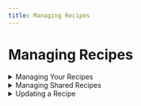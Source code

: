 ```yaml
---
title: Managing Recipes
---
```

# Managing Recipes

<details>

<summary>Managing Your Recipes</summary>

By default, recipes you create are private to you and shown in the "My Recipes" section of the UI. Your teammates will not be able to see or launch workspaces from recipes that are private to you.

You can edit, change permissions, and delete any recipe you create. You can only edit recipes created by others.

</details>

<details>

<summary>Managing Shared Recipes</summary>

If you'd like to make your recipe available to other users in your organization You'll need to add it to the shared recipe library using the edit recipe function.

Generally speaking, an engineering team should be able to share a common set of recipes. Developer-specific customizations and preferences are only applied at launch time, meaning that everyone can rely on the same shared environment definition and still get a workspace that feels like their local, personalized development environment.
</details>

<details>

<summary>Updating a Recipe</summary>

Recipes can be edited by two groups - anyone with an admin role, and the owner/creator of a recipe.

All attributes of a recipe can be edited after initial creation. This can be done within the web UI using the edit recipe function.

</details>
